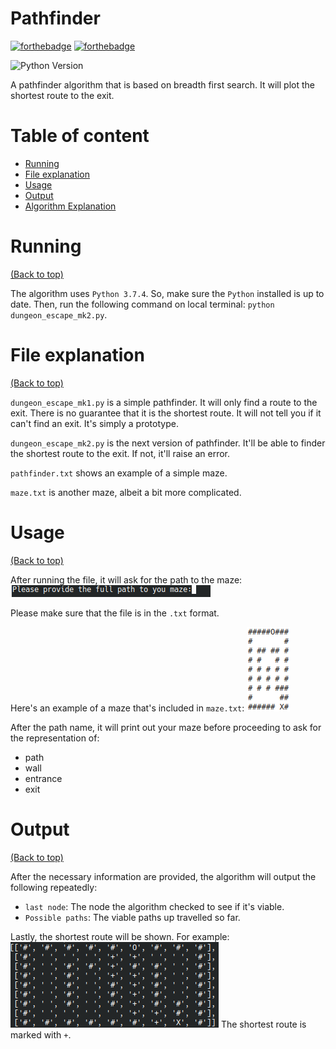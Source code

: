 # Pathfinder
[![forthebadge](https://forthebadge.com/images/badges/made-with-python.svg)](https://forthebadge.com)
[![forthebadge](https://forthebadge.com/images/badges/built-with-love.svg)](https://forthebadge.com)

![Python Version](https://img.shields.io/badge/Python-3.7.4-brightgreen) 

A pathfinder algorithm that is based on breadth first search. It will plot the shortest route to the exit.


# Table of content

- [Running](#running)
- [File explanation](#file-explanation)
- [Usage](#usage)
- [Output](#output)
- [Algorithm Explanation](#algorithm-explanation)

# Running
[(Back to top)](#table-of-content)

The algorithm uses `Python 3.7.4`. So, make sure the `Python` installed is up to date. Then, run the following command on local terminal:
`python dungeon_escape_mk2.py`.

# File explanation
[(Back to top)](#table-of-content)

`dungeon_escape_mk1.py` is a simple pathfinder. It will only find a route to the exit. There is no guarantee that it is the shortest route. It will not tell you if it can't find an exit. It's simply a prototype.

`dungeon_escape_mk2.py` is the next version of pathfinder. It'll be able to finder the shortest route to the exit. If not, it'll raise an error.

`pathfinder.txt` shows an example of a simple maze.

`maze.txt` is another maze, albeit a bit more complicated.

# Usage
[(Back to top)](#table-of-content)

After running the file, it will ask for the path to the maze:
![Screenshot asking for path](https://github.com/hannz88/Pathfinder/blob/master/Screenshots/pathname.png)

Please make sure that the file is in the `.txt` format. 

Here's an example of a maze that's included in `maze.txt`:
![Screenshot for maze](https://github.com/hannz88/Pathfinder/blob/master/Screenshots/maze.png)

After the path name, it will print out your maze before proceeding to ask for the representation of:
- path
- wall
- entrance
- exit

# Output
[(Back to top)](#table-of-content)

After the necessary information are provided, the algorithm will output the following repeatedly:
- `last node`: The node the algorithm checked to see if it's viable.
- `Possible paths`: The viable paths up travelled so far.

Lastly, the shortest route will be shown. For example:
![Screenshot for output](https://github.com/hannz88/Pathfinder/blob/master/Screenshots/output.png)
The shortest route is marked with `+`.
